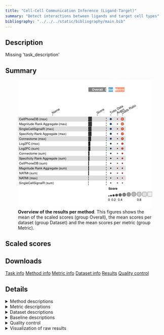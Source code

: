 ```yaml
---
title: "Cell-Cell Communication Inference (Ligand-Target)"
summary: "Detect interactions between ligands and target cell types"
bibliography: "../../../static/bibliography/main.bib"
---
```


<script src="index_files/libs/htmlwidgets-1.5.4/htmlwidgets.js"></script>
<link href="index_files/libs/datatables-css-0.0.0/datatables-crosstalk.css" rel="stylesheet" />
<script src="index_files/libs/datatables-binding-0.25/datatables.js"></script>
<script src="index_files/libs/jquery-3.6.0/jquery-3.6.0.min.js"></script>
<link href="index_files/libs/dt-core-1.11.3/css/jquery.dataTables.min.css" rel="stylesheet" />
<link href="index_files/libs/dt-core-1.11.3/css/jquery.dataTables.extra.css" rel="stylesheet" />
<script src="index_files/libs/dt-core-1.11.3/js/jquery.dataTables.min.js"></script>
<link href="index_files/libs/dt-ext-select-1.11.3/css/select.dataTables.min.css" rel="stylesheet" />
<script src="index_files/libs/dt-ext-select-1.11.3/js/dataTables.select.min.js"></script>
<link href="index_files/libs/dt-ext-searchpanes-1.11.3/css/searchPanes.dataTables.min.css" rel="stylesheet" />
<script src="index_files/libs/dt-ext-searchpanes-1.11.3/js/dataTables.searchPanes.min.js"></script>
<script src="index_files/libs/jszip-1.11.3/jszip.min.js"></script>
<link href="index_files/libs/dt-ext-buttons-1.11.3/css/buttons.dataTables.min.css" rel="stylesheet" />
<script src="index_files/libs/dt-ext-buttons-1.11.3/js/dataTables.buttons.min.js"></script>
<script src="index_files/libs/dt-ext-buttons-1.11.3/js/buttons.html5.min.js"></script>
<script src="index_files/libs/dt-ext-buttons-1.11.3/js/buttons.colVis.min.js"></script>
<script src="index_files/libs/dt-ext-buttons-1.11.3/js/buttons.print.min.js"></script>
<link href="index_files/libs/dt-ext-responsive-1.11.3/css/responsive.dataTables.min.css" rel="stylesheet" />
<script src="index_files/libs/dt-ext-responsive-1.11.3/js/dataTables.responsive.min.js"></script>
<link href="index_files/libs/crosstalk-1.2.0/css/crosstalk.min.css" rel="stylesheet" />
<script src="index_files/libs/crosstalk-1.2.0/js/crosstalk.min.js"></script>
<script src="index_files/libs/kePrint-0.0.1/kePrint.js"></script>
<link href="index_files/libs/lightable-0.0.1/lightable.css" rel="stylesheet" />


## Description

Missing 'task_description'

## Summary

<figure>
<img src="index.markdown_strict_files/figure-markdown_strict/summary-1.png" width="638" alt="Overview of the results per method. This figures shows the mean of the scaled scores (group Overall), the mean scores per dataset (group Dataset) and the mean scores per metric (group Metric)." />
<figcaption aria-hidden="true"><strong>Overview of the results per method</strong>. This figures shows the mean of the scaled scores (group Overall), the mean scores per dataset (group Dataset) and the mean scores per metric (group Metric).</figcaption>
</figure>

## Scaled scores

<div id="htmlwidget-5fe70e26ec9c9e88a258" style="width:100%;height:auto;" class="datatables html-widget"></div>
<script type="application/json" data-for="htmlwidget-5fe70e26ec9c9e88a258">{"x":{"filter":"none","vertical":false,"extensions":["Select","SearchPanes","Buttons","Responsive"],"data":[["CellPhoneDB (max) <sup><a href=\"/bibliography#efremova2020cellphonedb\" target=\"_blank\">1<\/a><\/sup>","CellPhoneDB (max) <sup><a href=\"/bibliography#efremova2020cellphonedb\" target=\"_blank\">1<\/a><\/sup>","Magnitude Rank Aggregate (max) <sup><a href=\"/bibliography#dimitrov2022comparison\" target=\"_blank\">2<\/a><\/sup>","Magnitude Rank Aggregate (max) <sup><a href=\"/bibliography#dimitrov2022comparison\" target=\"_blank\">2<\/a><\/sup>","SingleCellSignalR (max) <sup><a href=\"/bibliography#cabello2020singlecellsignalr\" target=\"_blank\">3<\/a><\/sup>","SingleCellSignalR (max) <sup><a href=\"/bibliography#cabello2020singlecellsignalr\" target=\"_blank\">3<\/a><\/sup>","Specificity Rank Aggregate (max) <sup><a href=\"/bibliography#dimitrov2022comparison\" target=\"_blank\">2<\/a><\/sup>","Specificity Rank Aggregate (max) <sup><a href=\"/bibliography#dimitrov2022comparison\" target=\"_blank\">2<\/a><\/sup>","Connectome (max) <sup><a href=\"/bibliography#raredon2022computation\" target=\"_blank\">4<\/a><\/sup>","Connectome (max) <sup><a href=\"/bibliography#raredon2022computation\" target=\"_blank\">4<\/a><\/sup>","Log2FC (max) <sup><a href=\"/bibliography#raredon2022computation\" target=\"_blank\">4<\/a><\/sup>","Log2FC (max) <sup><a href=\"/bibliography#raredon2022computation\" target=\"_blank\">4<\/a><\/sup>","Log2FC (sum) <sup><a href=\"/bibliography#raredon2022computation\" target=\"_blank\">4<\/a><\/sup>","Log2FC (sum) <sup><a href=\"/bibliography#raredon2022computation\" target=\"_blank\">4<\/a><\/sup>","Connectome (sum) <sup><a href=\"/bibliography#raredon2022computation\" target=\"_blank\">4<\/a><\/sup>","Connectome (sum) <sup><a href=\"/bibliography#raredon2022computation\" target=\"_blank\">4<\/a><\/sup>","Specificity Rank Aggregate (sum) <sup><a href=\"/bibliography#dimitrov2022comparison\" target=\"_blank\">2<\/a><\/sup>","Specificity Rank Aggregate (sum) <sup><a href=\"/bibliography#dimitrov2022comparison\" target=\"_blank\">2<\/a><\/sup>","CellPhoneDB (sum) <sup><a href=\"/bibliography#efremova2020cellphonedb\" target=\"_blank\">1<\/a><\/sup>","CellPhoneDB (sum) <sup><a href=\"/bibliography#efremova2020cellphonedb\" target=\"_blank\">1<\/a><\/sup>","Magnitude Rank Aggregate (sum) <sup><a href=\"/bibliography#dimitrov2022comparison\" target=\"_blank\">2<\/a><\/sup>","Magnitude Rank Aggregate (sum) <sup><a href=\"/bibliography#dimitrov2022comparison\" target=\"_blank\">2<\/a><\/sup>","NATMI (sum) <sup><a href=\"/bibliography#hou2020predicting\" target=\"_blank\">5<\/a><\/sup>","NATMI (sum) <sup><a href=\"/bibliography#hou2020predicting\" target=\"_blank\">5<\/a><\/sup>","NATMI (max) <sup><a href=\"/bibliography#hou2020predicting\" target=\"_blank\">5<\/a><\/sup>","NATMI (max) <sup><a href=\"/bibliography#hou2020predicting\" target=\"_blank\">5<\/a><\/sup>","SingleCellSignalR (sum) <sup><a href=\"/bibliography#cabello2020singlecellsignalr\" target=\"_blank\">3<\/a><\/sup>","SingleCellSignalR (sum) <sup><a href=\"/bibliography#cabello2020singlecellsignalr\" target=\"_blank\">3<\/a><\/sup>"],["Overall mean","Triple negative breast cancer atlas <sup><a href=\"/bibliography#wu2021single\" target=\"_blank\">6<\/a><\/sup>","Overall mean","Triple negative breast cancer atlas <sup><a href=\"/bibliography#wu2021single\" target=\"_blank\">6<\/a><\/sup>","Overall mean","Triple negative breast cancer atlas <sup><a href=\"/bibliography#wu2021single\" target=\"_blank\">6<\/a><\/sup>","Overall mean","Triple negative breast cancer atlas <sup><a href=\"/bibliography#wu2021single\" target=\"_blank\">6<\/a><\/sup>","Overall mean","Triple negative breast cancer atlas <sup><a href=\"/bibliography#wu2021single\" target=\"_blank\">6<\/a><\/sup>","Overall mean","Triple negative breast cancer atlas <sup><a href=\"/bibliography#wu2021single\" target=\"_blank\">6<\/a><\/sup>","Overall mean","Triple negative breast cancer atlas <sup><a href=\"/bibliography#wu2021single\" target=\"_blank\">6<\/a><\/sup>","Overall mean","Triple negative breast cancer atlas <sup><a href=\"/bibliography#wu2021single\" target=\"_blank\">6<\/a><\/sup>","Overall mean","Triple negative breast cancer atlas <sup><a href=\"/bibliography#wu2021single\" target=\"_blank\">6<\/a><\/sup>","Overall mean","Triple negative breast cancer atlas <sup><a href=\"/bibliography#wu2021single\" target=\"_blank\">6<\/a><\/sup>","Overall mean","Triple negative breast cancer atlas <sup><a href=\"/bibliography#wu2021single\" target=\"_blank\">6<\/a><\/sup>","Overall mean","Triple negative breast cancer atlas <sup><a href=\"/bibliography#wu2021single\" target=\"_blank\">6<\/a><\/sup>","Overall mean","Triple negative breast cancer atlas <sup><a href=\"/bibliography#wu2021single\" target=\"_blank\">6<\/a><\/sup>","Overall mean","Triple negative breast cancer atlas <sup><a href=\"/bibliography#wu2021single\" target=\"_blank\">6<\/a><\/sup>"],[0.180646303662517,0.180646303662517,0.179901755310703,0.179901755310703,0.160162350462888,0.160162350462888,0.155023802116964,0.155023802116964,0.132331954192469,0.132331954192469,0.088234614824436,0.088234614824436,0.0862397152035264,0.0862397152035264,0.0407149500670646,0.0407149500670646,0.0395269679025018,0.0395269679025018,0.0139825633143108,0.0139825633143108,0.011680166725544,0.011680166725544,0.00687849823391116,0.00687849823391116,-0.0799234254329129,-0.0799234254329129,-0.100692507596507,-0.100692507596507],[-0.015021038055658,-0.015021038055658,-0.0165101347592863,-0.0165101347592863,-0.0145413425242571,-0.0145413425242571,-0.0248184392161055,-0.0248184392161055,-0.0272172398317356,-0.0272172398317356,-0.0247034715096241,-0.0247034715096241,-0.0286932707514433,-0.0286932707514433,-0.0225192712086868,-0.0225192712086868,-0.0248952355378126,-0.0248952355378126,-0.0248619798359533,-0.0248619798359533,-0.029466773013487,-0.029466773013487,-0.0390701099967526,-0.0390701099967526,-0.0489986312988081,-0.0489986312988081,-0.0324838288983625,-0.0324838288983625],[0.376313645380692,0.376313645380692,0.376313645380692,0.376313645380692,0.334866043450033,0.334866043450033,0.334866043450033,0.334866043450033,0.291881148216674,0.291881148216674,0.201172701158496,0.201172701158496,0.201172701158496,0.201172701158496,0.103949171342816,0.103949171342816,0.103949171342816,0.103949171342816,0.0528271064645749,0.0528271064645749,0.0528271064645749,0.0528271064645749,0.0528271064645749,0.0528271064645749,-0.110848219567018,-0.110848219567018,-0.168901186294652,-0.168901186294652],[8499,8499,12320,12320,508,508,34526,34526,893,893,939,939,729,729,880,880,35709,35709,16940,16940,34350,34350,1265,1265,1260,1260,1062,1062],[102,102,100.3,100.3,101.3,101.3,101.2,101.2,98.7,98.7,95.8,95.8,100.6,100.6,97.9,97.9,100.8,100.8,101,101,101.5,101.5,100.9,100.9,97.6,97.6,93.6,93.6],[95.60546875,95.60546875,95.703125,95.703125,19.82421875,19.82421875,96.38671875,96.38671875,19.82421875,19.82421875,19.921875,19.921875,20.41015625,20.41015625,19.82421875,19.82421875,92.67578125,92.67578125,92.67578125,92.67578125,95.703125,95.703125,19.921875,19.921875,19.82421875,19.82421875,20.41015625,20.41015625]],"container":"<table class=\"stripe compact\">\n  <thead>\n    <tr>\n      <th>Method<\/th>\n      <th>Dataset<\/th>\n      <th>Mean score<\/th>\n      <th>Precision-recall AUC<\/th>\n      <th>Odds Ratio<\/th>\n      <th>Runtime (s)<\/th>\n      <th>CPU (%)<\/th>\n      <th>Memory (GB)<\/th>\n    <\/tr>\n  <\/thead>\n<\/table>","options":{"dom":"Bt","paging":false,"columnDefs":[{"targets":6,"render":"function(data, type, row, meta) {\n    return type !== 'display' ? data : DTWidget.formatRound(data, 0, 3, \",\", \".\", null);\n  }"},{"targets":5,"render":"function(data, type, row, meta) {\n    return type !== 'display' ? data : DTWidget.formatRound(data, 0, 3, \",\", \".\", null);\n  }"},{"targets":7,"render":"function(data, type, row, meta) {\n    return type !== 'display' ? data : DTWidget.formatRound(data, 2, 3, \",\", \".\", null);\n  }"},{"targets":2,"render":"function(data, type, row, meta) {\n    return type !== 'display' ? data : DTWidget.formatRound(data, 2, 3, \",\", \".\", null);\n  }"},{"targets":3,"render":"function(data, type, row, meta) {\n    return type !== 'display' ? data : DTWidget.formatRound(data, 2, 3, \",\", \".\", null);\n  }"},{"targets":4,"render":"function(data, type, row, meta) {\n    return type !== 'display' ? data : DTWidget.formatRound(data, 2, 3, \",\", \".\", null);\n  }"},{"searchPanes":{"show":false},"targets":[2,3,4,5,6,7]},{"searchPanes":{"preSelect":"Overall mean"},"targets":1},{"className":"dt-right","targets":[2,3,4,5,6,7]}],"buttons":["searchPanes","csv","excel"],"language":{"searchPanes":{"collapse":"Filters"}},"order":[],"autoWidth":false,"orderClasses":false,"responsive":true}},"evals":["options.columnDefs.0.render","options.columnDefs.1.render","options.columnDefs.2.render","options.columnDefs.3.render","options.columnDefs.4.render","options.columnDefs.5.render"],"jsHooks":[]}</script>

## Downloads

<a href="data/task_info.json" class="btn btn-secondary">Task info</a>
<a href="data/method_info.json" class="btn btn-secondary">Method info</a>
<a href="data/metric_info.json" class="btn btn-secondary">Metric info</a>
<a href="data/dataset_info.json" class="btn btn-secondary">Dataset info</a>
<a href="data/results.json" class="btn btn-secondary">Results</a>
<a href="data/quality_control.json" class="btn btn-secondary">Quality control</a>

## Details

<details>
<summary>
Method descriptions
</summary>

-   **CellPhoneDB (max)**<sup><a href="/bibliography#efremova2020cellphonedb" target="_blank">1</a></sup>: Missing 'method_description'. Links: [Docs](https://github.com/saezlab/liana).

<!-- -->

-   **CellPhoneDB (sum)**<sup><a href="/bibliography#efremova2020cellphonedb" target="_blank">1</a></sup>: Missing 'method_description'. Links: [Docs](https://github.com/saezlab/liana).

<!-- -->

-   **Connectome (max)**<sup><a href="/bibliography#raredon2022computation" target="_blank">4</a></sup>: Missing 'method_description'. Links: [Docs](https://github.com/saezlab/liana).

<!-- -->

-   **Connectome (sum)**<sup><a href="/bibliography#raredon2022computation" target="_blank">4</a></sup>: Missing 'method_description'. Links: [Docs](https://github.com/saezlab/liana).

<!-- -->

-   **Log2FC (max)**<sup><a href="/bibliography#raredon2022computation" target="_blank">4</a></sup>: Missing 'method_description'. Links: [Docs](https://github.com/saezlab/liana).

<!-- -->

-   **Log2FC (sum)**<sup><a href="/bibliography#raredon2022computation" target="_blank">4</a></sup>: Missing 'method_description'. Links: [Docs](https://github.com/saezlab/liana).

<!-- -->

-   **Magnitude Rank Aggregate (max)**<sup><a href="/bibliography#dimitrov2022comparison" target="_blank">2</a></sup>: Missing 'method_description'. Links: [Docs](https://github.com/saezlab/liana).

<!-- -->

-   **Magnitude Rank Aggregate (sum)**<sup><a href="/bibliography#dimitrov2022comparison" target="_blank">2</a></sup>: Missing 'method_description'. Links: [Docs](https://github.com/saezlab/liana).

<!-- -->

-   **NATMI (max)**<sup><a href="/bibliography#hou2020predicting" target="_blank">5</a></sup>: Missing 'method_description'. Links: [Docs](https://github.com/saezlab/liana).

<!-- -->

-   **NATMI (sum)**<sup><a href="/bibliography#hou2020predicting" target="_blank">5</a></sup>: Missing 'method_description'. Links: [Docs](https://github.com/saezlab/liana).

<!-- -->

-   **Random Events**<sup><a href="/bibliography#openproblems" target="_blank">7</a></sup>: Missing 'method_description'. Links: [Docs](https://github.com/openproblems-bio/openproblems).

<!-- -->

-   **SingleCellSignalR (max)**<sup><a href="/bibliography#cabello2020singlecellsignalr" target="_blank">3</a></sup>: Missing 'method_description'. Links: [Docs](https://github.com/saezlab/liana).

<!-- -->

-   **SingleCellSignalR (sum)**<sup><a href="/bibliography#cabello2020singlecellsignalr" target="_blank">3</a></sup>: Missing 'method_description'. Links: [Docs](https://github.com/saezlab/liana).

<!-- -->

-   **Specificity Rank Aggregate (max)**<sup><a href="/bibliography#dimitrov2022comparison" target="_blank">2</a></sup>: Missing 'method_description'. Links: [Docs](https://github.com/saezlab/liana).

<!-- -->

-   **Specificity Rank Aggregate (sum)**<sup><a href="/bibliography#dimitrov2022comparison" target="_blank">2</a></sup>: Missing 'method_description'. Links: [Docs](https://github.com/saezlab/liana).

<!-- -->

-   **True Events**<sup><a href="/bibliography#openproblems" target="_blank">7</a></sup>: Missing 'method_description'. Links: [Docs](https://github.com/openproblems-bio/openproblems).

</details>
<details>
<summary>
Metric descriptions
</summary>

-   **Precision-recall AUC** <sup><a href="/bibliography#davis2006prauc" target="_blank">8</a></sup>: Missing 'metric_description'.

<!-- -->

-   **Odds Ratio** <sup><a href="/bibliography#bland2000odds" target="_blank">9</a></sup>: Missing 'metric_description'.

</details>
<details>
<summary>
Dataset descriptions
</summary>

-   **Triple negative breast cancer atlas** <sup><a href="/bibliography#wu2021single" target="_blank">6</a></sup>: Missing 'dataset_description'.

</details>
<details>
<summary>
Baseline descriptions
</summary>

-   **Random Events**: Missing 'method_description'.

<!-- -->

-   **True Events**: Missing 'method_description'.

</details>
<details>
<summary>
Quality control
</summary>
<table class="table lightable-paper" style='margin-left: auto; margin-right: auto; font-family: "Arial Narrow", arial, helvetica, sans-serif; margin-left: auto; margin-right: auto;'>
 <thead>
  <tr>
   <th style="text-align:left;"> Category </th>
   <th style="text-align:left;"> Name </th>
   <th style="text-align:right;"> Value </th>
   <th style="text-align:left;"> Condition </th>
   <th style="text-align:left;"> Severity </th>
  </tr>
 </thead>
<tbody>
  <tr>
   <td style="text-align:left;" data-toggle="tooltip" data-container="body" data-placement="right" title="Dataset metadata field 'dataset_description' should be defined
  Task id: cell_cell_communication_ligand_target
  Field: dataset_description
"> Dataset info </td>
   <td style="text-align:left;" data-toggle="tooltip" data-container="body" data-placement="right" title="Dataset metadata field 'dataset_description' should be defined
  Task id: cell_cell_communication_ligand_target
  Field: dataset_description
"> Pct 'dataset_description' missing </td>
   <td style="text-align:right;" data-toggle="tooltip" data-container="body" data-placement="right" title="Dataset metadata field 'dataset_description' should be defined
  Task id: cell_cell_communication_ligand_target
  Field: dataset_description
"> 1 </td>
   <td style="text-align:left;" data-toggle="tooltip" data-container="body" data-placement="right" title="Dataset metadata field 'dataset_description' should be defined
  Task id: cell_cell_communication_ligand_target
  Field: dataset_description
"> percent_missing(dataset_info, field) </td>
   <td style="text-align:left;color: red !important;" data-toggle="tooltip" data-container="body" data-placement="right" title="Dataset metadata field 'dataset_description' should be defined
  Task id: cell_cell_communication_ligand_target
  Field: dataset_description
"> ✗✗ </td>
  </tr>
  <tr>
   <td style="text-align:left;" data-toggle="tooltip" data-container="body" data-placement="right" title="Method metadata field 'method_description' should be defined
  Task id: cell_cell_communication_ligand_target
  Field: method_description
"> Method info </td>
   <td style="text-align:left;" data-toggle="tooltip" data-container="body" data-placement="right" title="Method metadata field 'method_description' should be defined
  Task id: cell_cell_communication_ligand_target
  Field: method_description
"> Pct 'method_description' missing </td>
   <td style="text-align:right;" data-toggle="tooltip" data-container="body" data-placement="right" title="Method metadata field 'method_description' should be defined
  Task id: cell_cell_communication_ligand_target
  Field: method_description
"> 1 </td>
   <td style="text-align:left;" data-toggle="tooltip" data-container="body" data-placement="right" title="Method metadata field 'method_description' should be defined
  Task id: cell_cell_communication_ligand_target
  Field: method_description
"> percent_missing(method_info, field) </td>
   <td style="text-align:left;color: red !important;" data-toggle="tooltip" data-container="body" data-placement="right" title="Method metadata field 'method_description' should be defined
  Task id: cell_cell_communication_ligand_target
  Field: method_description
"> ✗✗ </td>
  </tr>
  <tr>
   <td style="text-align:left;" data-toggle="tooltip" data-container="body" data-placement="right" title="Metric metadata field 'metric_description' should be defined
  Task id: cell_cell_communication_ligand_target
  Field: metric_description
"> Metric info </td>
   <td style="text-align:left;" data-toggle="tooltip" data-container="body" data-placement="right" title="Metric metadata field 'metric_description' should be defined
  Task id: cell_cell_communication_ligand_target
  Field: metric_description
"> Pct 'metric_description' missing </td>
   <td style="text-align:right;" data-toggle="tooltip" data-container="body" data-placement="right" title="Metric metadata field 'metric_description' should be defined
  Task id: cell_cell_communication_ligand_target
  Field: metric_description
"> 1 </td>
   <td style="text-align:left;" data-toggle="tooltip" data-container="body" data-placement="right" title="Metric metadata field 'metric_description' should be defined
  Task id: cell_cell_communication_ligand_target
  Field: metric_description
"> percent_missing(metric_info, field) </td>
   <td style="text-align:left;color: red !important;" data-toggle="tooltip" data-container="body" data-placement="right" title="Metric metadata field 'metric_description' should be defined
  Task id: cell_cell_communication_ligand_target
  Field: metric_description
"> ✗✗ </td>
  </tr>
  <tr>
   <td style="text-align:left;" data-toggle="tooltip" data-container="body" data-placement="right" title="Task metadata field 'task_description' should be defined
  Task id: cell_cell_communication_ligand_target
  Field: task_description
"> Task info </td>
   <td style="text-align:left;" data-toggle="tooltip" data-container="body" data-placement="right" title="Task metadata field 'task_description' should be defined
  Task id: cell_cell_communication_ligand_target
  Field: task_description
"> Pct 'task_description' missing </td>
   <td style="text-align:right;" data-toggle="tooltip" data-container="body" data-placement="right" title="Task metadata field 'task_description' should be defined
  Task id: cell_cell_communication_ligand_target
  Field: task_description
"> 1 </td>
   <td style="text-align:left;" data-toggle="tooltip" data-container="body" data-placement="right" title="Task metadata field 'task_description' should be defined
  Task id: cell_cell_communication_ligand_target
  Field: task_description
"> percent_missing([task_info], field) </td>
   <td style="text-align:left;color: red !important;" data-toggle="tooltip" data-container="body" data-placement="right" title="Task metadata field 'task_description' should be defined
  Task id: cell_cell_communication_ligand_target
  Field: task_description
"> ✗✗ </td>
  </tr>
</tbody>
</table>

</details>
<details>
<summary>
Visualization of raw results
</summary>

<img src="index.markdown_strict_files/figure-markdown_strict/raw_results-1.png" width="960" />

</details>
